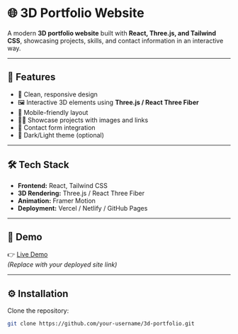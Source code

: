 # 🌐 3D Portfolio Website

A modern **3D portfolio website** built with **React, Three.js, and Tailwind CSS**, showcasing projects, skills, and contact information in an interactive way.

---

## 🚀 Features
- 🎨 Clean, responsive design
- 🖼️ Interactive 3D elements using **Three.js / React Three Fiber**
- 📱 Mobile-friendly layout
- 🧑‍💻 Showcase projects with images and links
- 📩 Contact form integration
- 🌙 Dark/Light theme (optional)

---

## 🛠️ Tech Stack
- **Frontend:** React, Tailwind CSS
- **3D Rendering:** Three.js / React Three Fiber
- **Animation:** Framer Motion
- **Deployment:** Vercel / Netlify / GitHub Pages

---

## 📸 Demo
👉 [Live Demo](https://manshi-portfolio.vercel.app/)  
*(Replace with your deployed site link)*

---

## ⚙️ Installation

Clone the repository:
```bash
git clone https://github.com/your-username/3d-portfolio.git
